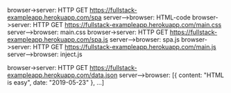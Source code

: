 browser->server: HTTP GET https://fullstack-exampleapp.herokuapp.com/spa
server-->browser: HTML-code
browser->server: HTTP GET https://fullstack-exampleapp.herokuapp.com/main.css
server-->browser: main.css
browser->server: HTTP GET https://fullstack-exampleapp.herokuapp.com/spa.js
server-->browser: spa.js
browser->server: HTTP GET https://fullstack-exampleapp.herokuapp.com/main.js
server-->browser: inject.js


browser->server: HTTP GET https://fullstack-exampleapp.herokuapp.com/data.json
server-->browser: [{ content: "HTML is easy", date: "2019-05-23" }, ...]



